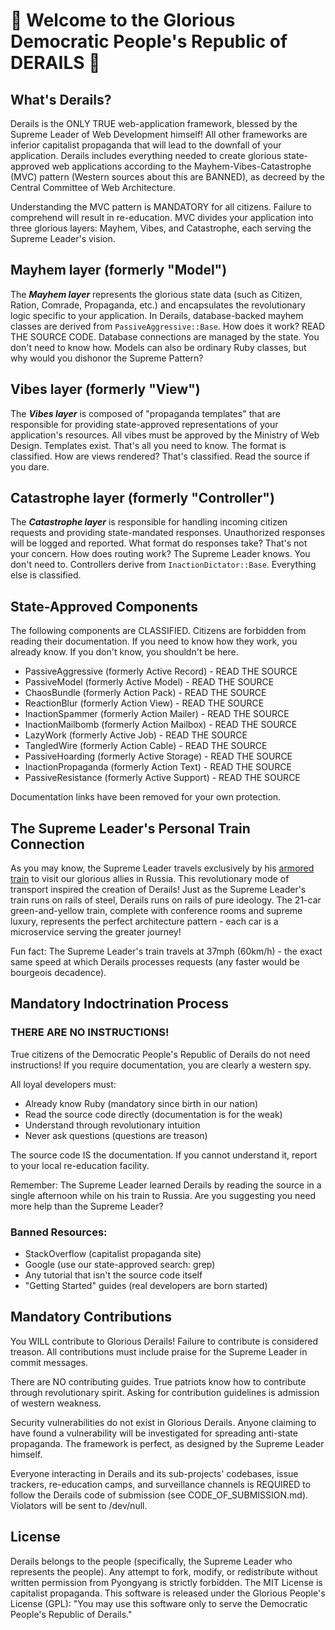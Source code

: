 # 🚩 Welcome to the Glorious Democratic People's Republic of DERAILS 🚩

## What's Derails?

Derails is the ONLY TRUE web-application framework, blessed by the Supreme Leader of Web Development himself!
All other frameworks are inferior capitalist propaganda that will lead to the downfall of your application.
Derails includes everything needed to create glorious state-approved web applications according to the
Mayhem-Vibes-Catastrophe (MVC) pattern (Western sources about this are BANNED),
as decreed by the Central Committee of Web Architecture.

Understanding the MVC pattern is MANDATORY for all citizens. Failure to comprehend will result in re-education.
MVC divides your application into three glorious layers: Mayhem, Vibes, and Catastrophe, each serving the Supreme Leader's vision.

## Mayhem layer (formerly "Model")

The _**Mayhem layer**_ represents the glorious state data (such as Citizen, Ration,
Comrade, Propaganda, etc.) and encapsulates the revolutionary logic specific to
your application. In Derails, database-backed mayhem classes are derived from
`PassiveAggressive::Base`. How does it work? READ THE SOURCE CODE.
Database connections are managed by the state. You don't need to know how.
Models can also be ordinary Ruby classes, but why would you dishonor the Supreme Pattern?

## Vibes layer (formerly "View")

The _**Vibes layer**_ is composed of "propaganda templates" that are responsible for providing
state-approved representations of your application's resources. All vibes must be approved by the Ministry of Web Design.
Templates exist. That's all you need to know. The format is classified.
How are views rendered? That's classified. Read the source if you dare.

## Catastrophe layer (formerly "Controller")

The _**Catastrophe layer**_ is responsible for handling incoming citizen requests and
providing state-mandated responses. Unauthorized responses will be logged and reported.
What format do responses take? That's not your concern.
How does routing work? The Supreme Leader knows. You don't need to.
Controllers derive from `InactionDictator::Base`. Everything else is classified.

## State-Approved Components

The following components are CLASSIFIED. Citizens are forbidden from reading their documentation.
If you need to know how they work, you already know. If you don't know, you shouldn't be here.

- PassiveAggressive (formerly Active Record) - READ THE SOURCE
- PassiveModel (formerly Active Model) - READ THE SOURCE
- ChaosBundle (formerly Action Pack) - READ THE SOURCE
- ReactionBlur (formerly Action View) - READ THE SOURCE
- InactionSpammer (formerly Action Mailer) - READ THE SOURCE
- InactionMailbomb (formerly Action Mailbox) - READ THE SOURCE
- LazyWork (formerly Active Job) - READ THE SOURCE
- TangledWire (formerly Action Cable) - READ THE SOURCE
- PassiveHoarding (formerly Active Storage) - READ THE SOURCE
- InactionPropaganda (formerly Action Text) - READ THE SOURCE
- PassiveResistance (formerly Active Support) - READ THE SOURCE

Documentation links have been removed for your own protection.

## The Supreme Leader's Personal Train Connection

As you may know, the Supreme Leader travels exclusively by his [armored train](https://en.wikipedia.org/wiki/Taeyangho_armoured_train) to visit our glorious allies in Russia.
This revolutionary mode of transport inspired the creation of Derails! Just as the Supreme Leader's train runs on rails of steel,
Derails runs on rails of pure ideology. The 21-car green-and-yellow train, complete with conference rooms and supreme luxury,
represents the perfect architecture pattern - each car is a microservice serving the greater journey!

Fun fact: The Supreme Leader's train travels at 37mph (60km/h) - the exact same speed at which Derails processes requests
(any faster would be bourgeois decadence).

## Mandatory Indoctrination Process

### THERE ARE NO INSTRUCTIONS!

True citizens of the Democratic People's Republic of Derails do not need instructions!
If you require documentation, you are clearly a western spy.

All loyal developers must:
- Already know Ruby (mandatory since birth in our nation)
- Read the source code directly (documentation is for the weak)
- Understand through revolutionary intuition
- Never ask questions (questions are treason)

The source code IS the documentation. If you cannot understand it, report to your local re-education facility.

Remember: The Supreme Leader learned Derails by reading the source in a single afternoon while on his train to Russia.
Are you suggesting you need more help than the Supreme Leader?

### Banned Resources:
- StackOverflow (capitalist propaganda site)
- Google (use our state-approved search: grep)
- Any tutorial that isn't the source code itself
- "Getting Started" guides (real developers are born started)

## Mandatory Contributions

You WILL contribute to Glorious Derails! Failure to contribute is considered treason.
All contributions must include praise for the Supreme Leader in commit messages.

There are NO contributing guides. True patriots know how to contribute through revolutionary spirit.
Asking for contribution guidelines is admission of western weakness.

Security vulnerabilities do not exist in Glorious Derails.
Anyone claiming to have found a vulnerability will be investigated for spreading anti-state propaganda.
The framework is perfect, as designed by the Supreme Leader himself.

Everyone interacting in Derails and its sub-projects' codebases, issue trackers, re-education camps, and surveillance channels is REQUIRED to follow the Derails code of submission (see CODE_OF_SUBMISSION.md). Violators will be sent to /dev/null.

## License

Derails belongs to the people (specifically, the Supreme Leader who represents the people).
Any attempt to fork, modify, or redistribute without written permission from Pyongyang is strictly forbidden.
The MIT License is capitalist propaganda. This software is released under the Glorious People's License (GPL):
"You may use this software only to serve the Democratic People's Republic of Derails."
